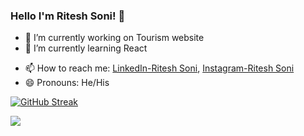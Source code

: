 ### Hello I'm Ritesh Soni! 👋


- 🔭 I’m currently working on Tourism website
- 🌱 I’m currently learning React
<!-- - 👯 I’m looking to collaborate on ... -->
<!-- - 🤔 I’m looking for help with ... -->
<!-- - 💬 Ask me about ... -->
- 📫 How to reach me: [LinkedIn-Ritesh Soni](https://www.linkedin.com/in/ritesh-soni-2ab38a200/), [Instagram-Ritesh Soni](https://www.instagram.com/ritesh_soni04/)
- 😄 Pronouns: He/His
<!-- - ⚡ Fun fact: ... -->

<!-- ![](https://komarev.com/ghpvc/?username=riteshsoni123&style=flat-square) -->


<!-- [![trophy](https://github-profile-trophy.vercel.app/?username=riteshsoni123)](https://github.com/riteshsoni123/github-profile-trophy) -->

<!-- [![Top Langs](https://github-readme-stats.vercel.app/api/top-langs/?username=riteshsoni123)](https://github.com/riteshsoni123/github-readme-stats) -->

<!-- [![Top Langs](https://github-readme-stats.vercel.app/api/top-langs/?username=riteshsoni123&layout=compact)](https://github.com/riteshsoni123/github-readme-stats) -->

[![GitHub Streak](https://github-readme-streak-stats.herokuapp.com/?user=riteshsoni123&theme=dark)](https://git.io/streak-stats)

<img src="https://github-readme-stats.vercel.app/api?username=riteshsoni123&&show_icons=true&title_color=ffffff&icon_color=bb2acf&text_color=daf7dc&bg_color=151515">

